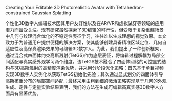 Creating Your Editable 3D Photorealistic Avatar with Tetrahedron-constrained Gaussian Splatting 

个性化3D数字人编辑技术因其用户友好性以及在AR/VR和虚拟试穿等领域的应用潜力而备受关注。现有研究虽然探索了3D编辑的可行性，但受限于复杂重建场景中几何与纹理混合优化的不稳定性表征学习，往往难以生成理想的视觉效果。本文致力于为普通用户提供便捷的解决方案，使其能够创建具备精准区域定位、几何自适应性及高保真渲染效果的可编辑3D数字人。为此，我们提出了一种创新框架，通过混合式四面体约束高斯溅射(TetGS)作为底层表征，将编辑过程解耦为局部空间适配与真实感外观学习两个维度。该TetGS技术融合了四面体网格的可控显式结构与3D高斯溅射的高精度渲染优势，并采用分阶段优化策略：首先基于单目视频实现3D数字人实例化以获取TetGS初始化先验；其次通过显式划分的四面体引导高斯核重分布的局部空间适配；最终采用由粗到细的激活策略实现基于几何的外观生成。定性与定量实验结果表明，我们的方法在生成可编辑高真实感3D数字人方面具有显著优势。
